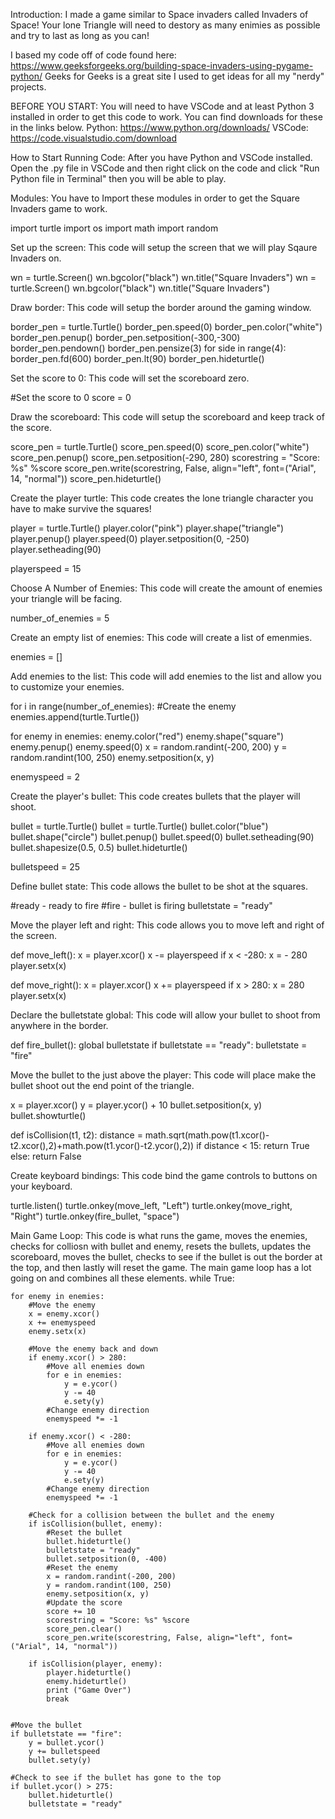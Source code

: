 Introduction:
I made a game similar to Space invaders called Invaders of Space! Your lone Triangle will need to destory as many enimies as possible and try to last as long as you can!

I based my code off of code found here: https://www.geeksforgeeks.org/building-space-invaders-using-pygame-python/
Geeks for Geeks is a great site I used to get ideas for all my "nerdy" projects.

BEFORE YOU START:
You will need to have VSCode and at least Python 3 installed in order to get this code to work. You can find downloads for these in the links below. Python: https://www.python.org/downloads/ VSCode: https://code.visualstudio.com/download

How to Start Running Code:
After you have Python and VSCode installed. Open the .py file in VSCode and then right click on the code and click "Run Python file in Terminal" then you will be able to play.

Modules:
You have to Import these modules in order to get the Square Invaders game to work.

import turtle
import os
import math
import random

Set up the screen:
This code will setup the screen that we will play Sqaure Invaders on.

wn = turtle.Screen()
wn.bgcolor("black")
wn.title("Square Invaders")
wn = turtle.Screen()
wn.bgcolor("black")
wn.title("Square Invaders")

Draw border:
This code will setup the border around the gaming window.

border_pen = turtle.Turtle()
border_pen.speed(0)
border_pen.color("white")
border_pen.penup()
border_pen.setposition(-300,-300)
border_pen.pendown()
border_pen.pensize(3)
for side in range(4):
	border_pen.fd(600)
	border_pen.lt(90)
border_pen.hideturtle()	

Set the score to 0:
This code will set the scoreboard zero.

#Set the score to 0
score = 0

Draw the scoreboard:
This code will setup the scoreboard and keep track of the score.

score_pen = turtle.Turtle()
score_pen.speed(0)
score_pen.color("white")
score_pen.penup()
score_pen.setposition(-290, 280)
scorestring = "Score: %s" %score
score_pen.write(scorestring, False, align="left", font=("Arial", 14, "normal"))
score_pen.hideturtle()

Create the player turtle:
This code creates the lone triangle character you have to make survive the squares!

player = turtle.Turtle()
player.color("pink")
player.shape("triangle")
player.penup()
player.speed(0)
player.setposition(0, -250)
player.setheading(90)

playerspeed = 15

Choose A Number of Enemies:
This code will create the amount of enemies your triangle will be facing.

number_of_enemies = 5

Create an empty list of enemies:
This code will create a list of emenmies.

enemies = []

Add enemies to the list:
This code will add enemies to the list and allow you to customize your enemies.

for i in range(number_of_enemies):
	#Create the enemy
	enemies.append(turtle.Turtle())

for enemy in enemies:
	enemy.color("red")
	enemy.shape("square")
	enemy.penup()
	enemy.speed(0)
	x = random.randint(-200, 200)
	y = random.randint(100, 250)
	enemy.setposition(x, y)

enemyspeed = 2

Create the player's bullet:
This code creates bullets that the player will shoot.

bullet = turtle.Turtle()
bullet = turtle.Turtle()
bullet.color("blue")
bullet.shape("circle")
bullet.penup()
bullet.speed(0)
bullet.setheading(90)
bullet.shapesize(0.5, 0.5)
bullet.hideturtle()

bulletspeed = 25

Define bullet state:
This code allows the bullet to be shot at the squares.

#ready - ready to fire
#fire - bullet is firing
bulletstate = "ready"


Move the player left and right:
This code allows you to move left and right of the screen.

def move_left():
	x = player.xcor()
	x -= playerspeed
	if x < -280:
		x = - 280
	player.setx(x)
	
def move_right():
	x = player.xcor()
	x += playerspeed
	if x > 280:
		x = 280
	player.setx(x)
  
Declare the bulletstate global:
This code will allow your bullet to shoot from anywhere in the border.	

def fire_bullet():
	global bulletstate
	if bulletstate == "ready":
		bulletstate = "fire"
    
Move the bullet to the just above the player:
This code will place make the bullet shoot out the end point of the triangle.

x = player.xcor()
y = player.ycor() + 10
bullet.setposition(x, y)
bullet.showturtle()

def isCollision(t1, t2):
	distance = math.sqrt(math.pow(t1.xcor()-t2.xcor(),2)+math.pow(t1.ycor()-t2.ycor(),2))
	if distance < 15:
		return True
	else:
		return False
    
Create keyboard bindings:
This code bind the game controls to buttons on your keyboard.

turtle.listen()
turtle.onkey(move_left, "Left")
turtle.onkey(move_right, "Right")
turtle.onkey(fire_bullet, "space")

Main Game Loop:
This code is what runs the game, moves the enemies, checks for colliosn with bullet and enemy, resets the bullets, updates the scoreboard, moves the bullet, checks to see if the bullet is out the border at the top, and then lastly will reset the game. The main game loop has a lot going on and combines all these elements.
while True:
	
	for enemy in enemies:
		#Move the enemy
		x = enemy.xcor()
		x += enemyspeed
		enemy.setx(x)

		#Move the enemy back and down
		if enemy.xcor() > 280:
			#Move all enemies down
			for e in enemies:
				y = e.ycor()
				y -= 40
				e.sety(y)
			#Change enemy direction
			enemyspeed *= -1
		
		if enemy.xcor() < -280:
			#Move all enemies down
			for e in enemies:
				y = e.ycor()
				y -= 40
				e.sety(y)
			#Change enemy direction
			enemyspeed *= -1
			
		#Check for a collision between the bullet and the enemy
		if isCollision(bullet, enemy):
			#Reset the bullet
			bullet.hideturtle()
			bulletstate = "ready"
			bullet.setposition(0, -400)
			#Reset the enemy
			x = random.randint(-200, 200)
			y = random.randint(100, 250)
			enemy.setposition(x, y)
			#Update the score
			score += 10
			scorestring = "Score: %s" %score
			score_pen.clear()
			score_pen.write(scorestring, False, align="left", font=("Arial", 14, "normal"))
		
		if isCollision(player, enemy):
			player.hideturtle()
			enemy.hideturtle()
			print ("Game Over")
			break

		
	#Move the bullet
	if bulletstate == "fire":
		y = bullet.ycor()
		y += bulletspeed
		bullet.sety(y)
	
	#Check to see if the bullet has gone to the top
	if bullet.ycor() > 275:
		bullet.hideturtle()
		bulletstate = "ready"

